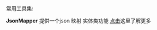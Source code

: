常用工具集:

**JsonMapper**
提供一个json 映射 实体类功能
[点击](src/main/java/com/sj/utils/json/mapper/README.md)这里了解更多
